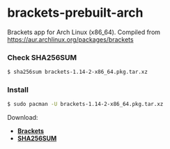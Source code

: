 # brackets-prebuilt-arch
Brackets app for Arch Linux (x86_64). Compiled from https://aur.archlinux.org/packages/brackets

### Check SHA256SUM
``` bash
$ sha256sum brackets-1.14-2-x86_64.pkg.tar.xz
```

### Install
``` bash
$ sudo pacman -U brackets-1.14-2-x86_64.pkg.tar.xz
```

Download:
* [**Brackets**](https://gitlab.com/linusdan/brackets-prebuilt-arch/raw/primary/prebuilt/brackets-1.14-2-x86_64.pkg.tar.xz)
* [**SHA256SUM**](https://gitlab.com/linusdan/brackets-prebuilt-arch/raw/primary/prebuilt/SHA256SUMS)
